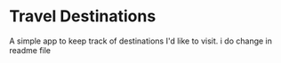 # Travel Destinations

A simple app to keep track of destinations I'd like to visit.
i do change in readme file
